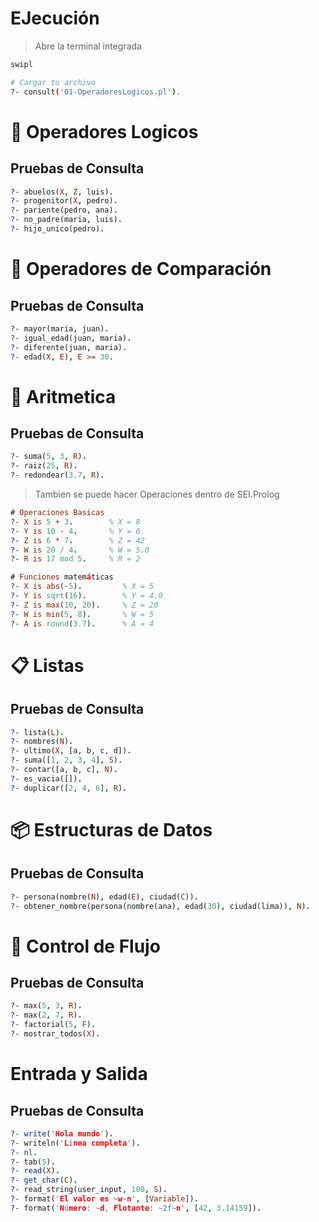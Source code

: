 # EJecución
> Abre la terminal integrada
```bash
swipl

# Cargar tu archivo
?- consult('01-OperadoresLogicos.pl').

```

# 🧠 Operadores Logicos
## Pruebas de Consulta

```prolog
?- abuelos(X, Z, luis).
?- progenitor(X, pedro).
?- pariente(pedro, ana).
?- no_padre(maria, luis).
?- hijo_unico(pedro).
```

# 🧮 Operadores de Comparación
## Pruebas de Consulta
```prolog
?- mayor(maria, juan).
?- igual_edad(juan, maria).
?- diferente(juan, maria).
?- edad(X, E), E >= 30.
```

# 🔢 Aritmetica
## Pruebas de Consulta
```prolog
?- suma(5, 3, R).
?- raiz(25, R).
?- redondear(3.7, R).
```

> Tambien se puede hacer Operaciones dentro de SEI.Prolog

```prolog
# Operaciones Basicas
?- X is 5 + 3.        % X = 8
?- Y is 10 - 4.       % Y = 6
?- Z is 6 * 7.        % Z = 42
?- W is 20 / 4.       % W = 5.0
?- R is 17 mod 5.     % R = 2

# Funciones matemáticas
?- X is abs(-5).         % X = 5
?- Y is sqrt(16).        % Y = 4.0
?- Z is max(10, 20).     % Z = 20
?- W is min(5, 8).       % W = 5
?- A is round(3.7).      % A = 4

```

# 📋 Listas
## Pruebas de Consulta
```prolog
?- lista(L).
?- nombres(N).
?- ultimo(X, [a, b, c, d]).
?- suma([1, 2, 3, 4], S).
?- contar([a, b, c], N).
?- es_vacia([]).
?- duplicar([2, 4, 6], R).
```

# 📦 Estructuras de Datos
## Pruebas de Consulta
```prolog
?- persona(nombre(N), edad(E), ciudad(C)).
?- obtener_nombre(persona(nombre(ana), edad(30), ciudad(lima)), N).
```

# 🔁 Control de Flujo
## Pruebas de Consulta
```prolog
?- max(5, 3, R).
?- max(2, 7, R).
?- factorial(5, F).
?- mostrar_todos(X).
```


# Entrada y Salida
## Pruebas de Consulta
```prolog
?- write('Hola mundo').
?- writeln('Línea completa').
?- nl.
?- tab(5).
?- read(X).
?- get_char(C).
?- read_string(user_input, 100, S).
?- format('El valor es ~w~n', [Variable]).
?- format('Número: ~d, Flotante: ~2f~n', [42, 3.14159]).
```
